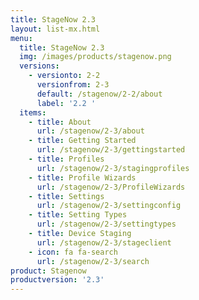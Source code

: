 ```yaml
---
title: StageNow 2.3
layout: list-mx.html
menu:
  title: StageNow 2.3
  img: /images/products/stagenow.png
  versions:
    - versionto: 2-2
      versionfrom: 2-3
      default: /stagenow/2-2/about
      label: '2.2 '
  items:
    - title: About
      url: /stagenow/2-3/about
    - title: Getting Started
      url: /stagenow/2-3/gettingstarted
    - title: Profiles
      url: /stagenow/2-3/stagingprofiles
    - title: Profile Wizards
      url: /stagenow/2-3/ProfileWizards
    - title: Settings
      url: /stagenow/2-3/settingconfig
    - title: Setting Types
      url: /stagenow/2-3/settingtypes
    - title: Device Staging
      url: /stagenow/2-3/stageclient
    - icon: fa fa-search
      url: /stagenow/2-3/search
product: Stagenow
productversion: '2.3'
---
```











